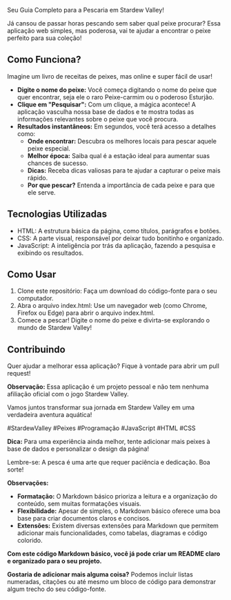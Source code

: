 Seu Guia Completo para a Pescaria em Stardew Valley!

Já cansou de passar horas pescando sem saber qual peixe procurar? Essa aplicação web simples, mas poderosa, vai te ajudar a encontrar o peixe perfeito para sua coleção!

## Como Funciona?
Imagine um livro de receitas de peixes, mas online e super fácil de usar!

* **Digite o nome do peixe:** Você começa digitando o nome do peixe que quer encontrar, seja ele o raro Peixe-carmim ou o poderoso Esturjão.
* **Clique em "Pesquisar":** Com um clique, a mágica acontece! A aplicação vasculha nossa base de dados e te mostra todas as informações relevantes sobre o peixe que você procura.
* **Resultados instantâneos:** Em segundos, você terá acesso a detalhes como:
    * **Onde encontrar:** Descubra os melhores locais para pescar aquele peixe especial.
    * **Melhor época:** Saiba qual é a estação ideal para aumentar suas chances de sucesso.
    * **Dicas:** Receba dicas valiosas para te ajudar a capturar o peixe mais rápido.
    * **Por que pescar?** Entenda a importância de cada peixe e para que ele serve.

## Tecnologias Utilizadas
* HTML: A estrutura básica da página, como títulos, parágrafos e botões.
* CSS: A parte visual, responsável por deixar tudo bonitinho e organizado.
* JavaScript: A inteligência por trás da aplicação, fazendo a pesquisa e exibindo os resultados.

## Como Usar
1. Clone este repositório: Faça um download do código-fonte para o seu computador.
2. Abra o arquivo index.html: Use um navegador web (como Chrome, Firefox ou Edge) para abrir o arquivo index.html.
3. Comece a pescar! Digite o nome do peixe e divirta-se explorando o mundo de Stardew Valley!

## Contribuindo
Quer ajudar a melhorar essa aplicação? Fique à vontade para abrir um pull request!

**Observação:** Essa aplicação é um projeto pessoal e não tem nenhuma afiliação oficial com o jogo Stardew Valley.

Vamos juntos transformar sua jornada em Stardew Valley em uma verdadeira aventura aquática!

#StardewValley #Peixes #Programação #JavaScript #HTML #CSS

**Dica:** Para uma experiência ainda melhor, tente adicionar mais peixes à base de dados e personalizar o design da página!

Lembre-se: A pesca é uma arte que requer paciência e dedicação. Boa sorte!

**Observações:**

* **Formatação:** O Markdown básico prioriza a leitura e a organização do conteúdo, sem muitas formatações visuais.
* **Flexibilidade:** Apesar de simples, o Markdown básico oferece uma boa base para criar documentos claros e concisos.
* **Extensões:** Existem diversas extensões para Markdown que permitem adicionar mais funcionalidades, como tabelas, diagramas e código colorido.

**Com este código Markdown básico, você já pode criar um README claro e organizado para o seu projeto.**

**Gostaria de adicionar mais alguma coisa?** Podemos incluir listas numeradas, citações ou até mesmo um bloco de código para demonstrar algum trecho do seu código-fonte. 
